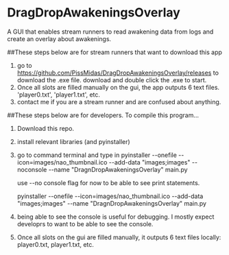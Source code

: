 # DragDropAwakeningsOverlay
A GUI that enables stream runners to read awakening data from logs and create an overlay about awakenings.

##These steps below are for stream runners that want to download this app
1. go to https://github.com/PissMidas/DragDropAwakeningsOverlay/releases to download the .exe file. download and double click the .exe to start.
2. Once all slots are filled manually on the gui, the app outputs 6 text files. 'player0.txt', 'player1.txt', etc.
3. contact me if you are a stream runner and are confused about anything.




##These steps below are for developers.
To compile this program...
1. Download this repo.
2. install relevant libraries (and pyinstaller)
3. go to command terminal and type in
   pyinstaller --onefile --icon=images/nao_thumbnail.ico --add-data "images;images" --noconsole --name "DragnDropAwakeningsOverlay" main.py

   use --no console flag for now to be able to see print statements.


   pyinstaller --onefile --icon=images/nao_thumbnail.ico --add-data "images;images" --name "DragnDropAwakeningsOverlay" main.py


4. being able to see the console is useful for debugging. I mostly expect developrs to want to be able to see the console.
5. Once all slots on the gui are filled manually, it outputs 6 text files locally: player0.txt, player1.txt, etc.
